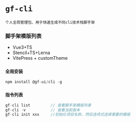 # `gf-cli`

`个人全局管理包、用于快速生成不同cli技术栈脚手架`

### 脚手架模版列表

- Vue3+TS
- Stencil+TS+Lerna
- VitePress + customTheme

### `全局安装`
```js
npm install @gf-ui/cli -g  
```
### `指令列表`
```js
gf-cli list         // 查看脚手架模版列表
gf-cli -v           // 查看当前版本
gf-cli init xxx     //初始化项目名称、然后选项式选择需要的模版
```